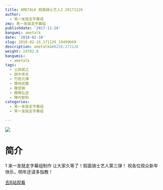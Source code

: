 ```yaml
---
title: AMETALK 假面骑士艺人3 20171126
author:
  - 来一发就走字幕组
zmz: 来一发就走字幕组
publishdate: '2017-11-26'
bangumi: ametalk
date: '2018-02-18'
slug: 2018-02-16_171126_19499669
description: ametalk&#8226;171126
weight: 19782.0
bangumis:
  - ametalk
tags:
  - 土田晃之
  - 田中卓志
  - 竹若元博
  - 塚地武雅
  - 篠宮暁
  - 棚橋弘至
  - 陣内智則
categories:
  - 来一发就走字幕组
  - 来一发就走字幕组

---
```

![](https://i.imgur.com/vfxqTuk.png)
# 简介  
1
来一发就走字幕组制作
让大家久等了！假面骑士艺人第三弹！
祝各位观众新年快乐，明年还请多指教！  

[去B站观看](https://www.bilibili.com/video/av19499669/)
 
